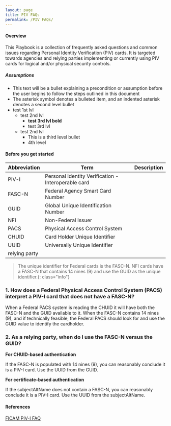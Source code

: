 ```yaml
---
layout: page
title: PIV FAQs
permalink: /PIV FAQs/
---
```


#### Overview
This Playbook is a collection of frequently asked questions and common issues regarding Personal Identity Verification (PIV) cards.  It is targeted towards agencies and relying parties implementing or currently using PIV cards for logical and/or physical security controls.

##### Assumptions
*  This text will be a bullet explaining a precondition or assumption before the user begins to follow the steps outlined in this document
*  The asterisk symbol denotes a bulleted item, and an indented asterisk denotes a second level bullet
* test 1st lvl
  * test 2nd lvl
    * **test 3rd lvl bold**
    * test 3rd lvl
  * test 2nd lvl
    *  This is a third level bullet
      *  4th level


#### Before you get started
Abbreviation | Term | Description
-------------|------|---------------
PIV-I | Personal Identity Verification - Interoperable card
FASC-N | Federal Agency Smart Card Number
GUID | Global Unique Identification Number
NFI | Non-Federal Issuer
PACS | Physical Access Control System
CHUID | Card Holder Unique Identifier
UUID | Universally Unique Identifier
|relying party|

>The unique identifier for Federal cards is the FASC-N. 
>NFI cards have a FASC-N that contains 14 nines (9) and use the GUID as the unique identifier.{: class="info"}

### 1. How does a Federal Physical Access Control System (PACS) interpret a PIV-I card that does not have a FASC-N?

When a Federal PACS system is reading the CHUID it will have both the FASC-N and the GUID available to it.  When the FASC-N contains 14 nines (9), and if technically feasible, the Federal PACS should look for and use the GUID value to identify the cardholder.




### 2. As a relying party, when do I use the FASC-N versus the GUID?

**For CHUID-based authentication**

If the FASC-N is populated with 14 nines (9), you can reasonably conclude it is a PIV-I card. Use the UUID from the GUID.

**For certificate-based authentication**

If the subjectAltName does not contain a FASC-N, you can reasonably conclude it is a PIV-I card. Use the UUID from the subjectAltName.





#### References

[FICAM PIV-I FAQ](https://www.idmanagement.gov/IDM/servlet/fileField?entityId=ka0t0000000TNPlAAO&field=File__Body__s)
